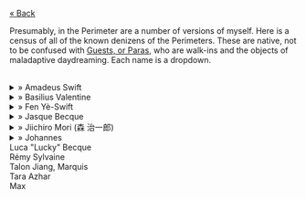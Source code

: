 [« Back](https://jademoroes.github.io)<br>

Presumably, in the Perimeter are a number of versions of myself. Here is a census of all of the known denizens of the Perimeters. These are native, not to be confused with [Guests, or Paras](), who are walk-ins and the objects of maladaptive daydreaming. Each name is a dropdown.<br>
<br>
<details>
  <summary>» Amadeus Swift</summary>
  ━━━━༻🎀༺━━━━<br>
  Age: 19<br>
  Pronouns: any<br>
  Species: Human<br>
  ━━━༻System༺━━━<br>
  Role(s): Unknown<br>
  Star: AQUARIUS<br>
  ━━༻Relationships༺━━<br>
  FEN: sister<br>
  ━━━༻More༺━━━<br>
  Interests: Music, Christian History<br>
  Religion: Christianity (Pentecostal)<br>
  ━━━━༻💗༺━━━━<br>
  <i>Amadeus is the sister of Fen, presumably formed around the same time as her. While Fen is a replication of our femininity and naivety at the age of 14~16, Amadeus is the opposite side of the coin, a replication of our masculinity and our faith at the same age.</i><br>
  <i>It is also possible that Amadeus's name was pulled straight from Amadeus Mozart, considering his affinity for music.</i><br>
</details>
<details>
  <summary>» Basilius Valentine</summary>
  ━━━━༻♣️༺━━━━<br>
  Age: 26<br>
  Pronouns: he/him, they/them<br>
  Species: Human<br>
  ━━━༻System༺━━━<br>
  Role(s): Co-Host<br>
  Star: PISCES<br>
  ━━༻Relationships༺━━<br>
  JASQUE: Friend<br>
  LUCKY: Lover<br>
  ━━━༻More༺━━━<br>
  Interests: Magic, Theology<br>
  Religion: Hermeticism and Paganism<br>
  ━━━━༻♣️༺━━━━<br>
  <i>As Above, So Below. —Basil</i><br>
  <i>Basil is the esoteric Victorian Cowboy of the system, a seeker of divine and mystical knowledge. Despite this, he's pretty grounded. He was originally known as William, but merged overtime into the occultist we all know and love.</i><br>
</details>
<details>
  <summary>» Fen Yè-Swift</summary>
  ━━━━༻🕊️༺━━━━<br>
  Age: 17~19<br>
  Pronouns: she/her, they/them<br>
  Species: Human<br>
  ━━━༻System༺━━━<br>
  Role(s): Co-Host<br>
  Star: CANCER<br>
  ━━༻Relationships༺━━<br>
  AMADEUS: Brother<br>
  LUCKY: Paramour<br>
  TALON: Guardian<br>
  TARA: Caretaker<br>
  ━━━༻More༺━━━<br>
  Interests: ACNH, Kirby<br>
  Religion: Christianity (Anglican)<br>
  ━━━━༻🤍༺━━━━<br>
  <i>Fen is a reflection of us at the age of 14~16. She wears a plague doctor's outfit, and enjoys all things she deems cute. She has aged slightly, and has no knowledge of trauma.</i><br>
</details>
<details>
  <summary>» Jasque Becque</summary>
  ━━━━༻♠️༺━━━━<br>
  Age: 36<br>
  Pronouns: he/him<br>
  Species: Human<br>
  ━━━༻System༺━━━<br>
  Role(s): Gatekeeper, Protector<br>
  Category: SAGITTARIUS<br>
  ━━༻Relationships༺━━<br>
  BASIL: Best Friend<br>
  LUCKY: Brother<br>
  TALON: Enemy<br>
  TARA: Lover<br>
  ━━━༻More༺━━━<br>
  Interests: Chess, Fencing<br>
  Religion: Agnosticism<br>
  ━━━━༻♟️༺━━━━<br>
  <i>Jasque is the protector of the Perimeter, as well as the gatekeeper, protecting who enters and leaves the Lounge.</i><br>
</details>
<details>
  <summary>» Jiichiro Mori (森 治一郎)</summary>
  ━━━━༻🍬༺━━━━<br>
  Age: 26<br>
  Pronouns: he/him, they/them<br>
  Species: Human<br>
  ━━━༻System༺━━━<br>
  Role(s): Protector<br>
   Star: ARIES<br>
  ━━༻Relationships༺━━<br>
  N/A<br>
  ━━━༻More༺━━━<br>
  Interests: Psychedelia, True Crime<br>
  Religion: Buddhism<br>
  ━━━━༻🍬༺━━━━<br>
</details>
<details>
  <summary>» Johannes</summary>
  ━━━━༻🍀༺━━━━
  Johannes Liebert
  Age: 22
  Pronouns: he/him, they/them
  Species: Human
  ━━━༻System༺━━━
  Role(s): Trauma Holder
  Star: VIRGO
  ━━༻Relationships༺━━
  FEN: Friend
  TARA: Caretaker
  ━━━༻More༺━━━
  Interests: Working
  Religion: Judaism
  ━━━━༻💚༺━━━━
  <i>The only thing humans are equal in is death. —Johannes</i>
</details>
Luca "Lucky" Becque<br>
Rémy Sylvaine<br>
Talon Jiang, Marquis<br>
Tara Azhar<br>
Max<br>
